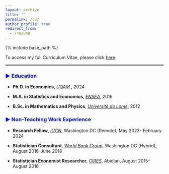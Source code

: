 ```yaml
---
layout: archive
title: ""
permalink: /cv/
author_profile: true
redirect_from:
  - /resume
---
```


{% include base_path %}
<!-- # <a href="http://avoumatsodo.github.io/files/CV_Komla.pdf" target="_blank">CV</a> -->


<!-- <hr style="border-top: 5px solid #8c8b8b; width:100%;"> -->

<span style="font-size: 14px;"> To access my full Curriculum Vitae, please click <a href="http://avoumatsodo.github.io/files/CV_Komla.pdf" target="_blank">here</a>
</span>

 <hr style="border-top: 2px solid #8c8b8b; width:100%;"> 
 
###  <span style="color:blue;">  ▶ Education </span>
  
 * <span style="font-size: 14px;">  **Ph.D. in Economics**, <a href="https://economie.esg.uqam.ca/en/faculty/professors/" target="_blank"> <i>UQAM</i> </a>, 2024 </span>

 * <span style="font-size: 14px;"> **M.A.  in Statistics and Economics**, <a href="https://ensea.ed.ci/history/?lang=en" target="_blank"> <i>ENSEA</i></a>, 2016 </span>

 * <span style="font-size: 14px;"> **B.Sc. in Mathematics and Physics**, <a href="https://univ-lome.tg/" target="_blank"> <i>Université de Lomé</i></a>, 2012
</span>
<!-- <hr style="border-top: 2px solid #8c8b8b; width:100%;"> -->

###  <span style="color:blue;">  ▶ Non-Teaching Work Experience </span>
* <span style="font-size: 14px;"> **Research Fellow**, <a href="https://iucn.org/" target="_blank"> <i>IUCN</i></a>, Washington DC (Remote), May 2023- February 2024 </span>
 <!--   Duties included: Collaboration with a team of researchers to conduct extensive research on the topic of structural change and its implications for biodiversity conservation. -->
 
* <span style="font-size: 14px;"> **Statistician Consultant**, <a href="https://www.worldbank.org/ext/en/home" target="_blank"> <i>World Bank Group</i></a>, Washington DC (Hybrid), August 2016-June 2018 </span>
  <!-- * Duties included: Ensuring data quality and accuracy while conducting data analysis and statistical modeling to support research and policy development.  -->

* <span style="font-size: 14px;"> **Statistician Economist Researcher**, <a href="https://www.cires-ci.com/" target="_blank"> <i> CIRES</i></a>, Abidjan, August 2015-August 2016 </span>
 <!--  * Duties included: Analyzing data, reviewing scientific literature, and synthesizing findings to contribute to the understanding of the structural transformation differences between South Korea and Côte d'Ivoire. -->

 

  
    
  

